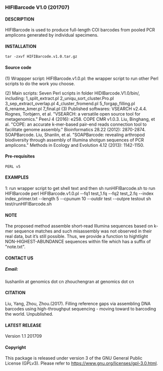 ### HIFIBarcode V1.0 (201707)

#### DESCRIPTION
HIFIBarcode is used to produce full-length COI barcodes from pooled PCR
amplicons generated by individual specimens.

#### INSTALLATION
	tar -zxvf HIFIBarcode.v1.0.tar.gz

#### Source code
(1) Wrappper script:
	HIFIBarcode.v1.0.pl: the wrapper script to run other Perl scripts to do the work you choose.
	
(2) Main scripts:
	Seven Perl scripts in folder HIDIBarcode.V1.0/bin/, including:
	1_split_extract.pl
	2_uniqu_sort_cluster.Pro.pl
	3_sep_extract_overlap.pl
	4_cluster_fromend.pl
	5_forgap_filling.pl
	6_rename_kmer.pl
	7_final.pl
(3) Published softwares:
	VSEARCH v2.4.4. Rognes, Torbjørn, et al. "VSEARCH: a versatile open source tool for metagenomics." PeerJ 4 (2016): e258.
	COPE CMR v1.0.3. Liu, Binghang, et al. "COPE: an accurate k-mer-based pair-end reads connection tool to facilitate genome assembly." Bioinformatics 28.22 (2012): 2870-2874.
	SOAPBarcode. Liu, Shanlin, et al. "SOAPBarcode: revealing arthropod biodiversity through assembly of Illumina shotgun sequences of PCR amplicons." Methods in Ecology and Evolution 4.12 (2013): 1142-1150.

#### Pre-requisites
	PERL v5

#### EXAMPLES
1: run wrapper script to get shell text and then sh runHIFIBarcode.sh to run HIFIBarcode
	perl HIFIBarcode.v1.0.pl  --fq1 test_1.fq --fq2 test_2.fq --index index_primer.txt  --length 5 --cpunum 10 --outdir test  --outpre testout
	sh test/runHIFIBarcode.sh

#### NOTE
The proposed method assemble short-read Illumina sequences based on k-mer sequence matches and such misassembly was not observed in their real data, but it’s still possible. Thus, we provide a function to hightlight NON-HIGHEST-ABUNDANCE sequences within file which has a suffix of "note.txt".

#### CONTACT US

##### Email:
liushanlin at genomics dot cn
zhouchengran at genomics dot cn

#### CITATION
Liu, Yang, Zhou, Zhou.(2017). Filling reference gaps via assembling DNA barcodes using high-throughput sequencing - moving toward to barcoding the world. Unpublished.

#### LATEST RELEASE
Version 1.1 201709

#### Copyright
This package is released under version 3 of the GNU General Public License (GPLv3). Please refer to https://www.gnu.org/licenses/gpl-3.0.html.
